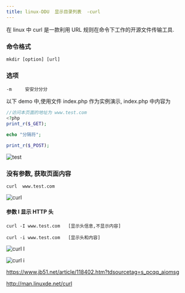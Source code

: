 ```yaml
---
title: linux-DDU  显示目录列表  -curl
---
```

在 linux 中 curl 是一款利用 URL 规则在命令下工作的开源文件传输工具.



### 命令格式

```
mkdir [option] [url]
```

### 选项

```
-m     安安分分分
```

以下 demo 中,使用文件  index.php 作为实例演示, index.php 中内容为

```php
//访问本页面的地址为 www.test.com
<?php
print_r($_GET);

echo "分隔符";

print_r($_POST);
```

![test](/img/ubuntu/linux_command/linux_curl/test.png "test")

### 没有参数, 获取页面内容

```
curl  www.test.com
```

![curl](/img/ubuntu/linux_command/linux_curl/curl_01.png "curl")

#### 参数 I 显示 HTTP 头

```
curl -I www.test.com   [显示头信息,不显示内容]

curl -i www.test.com   [显示头和内容]
```

![curl I](/img/ubuntu/linux_command/linux_curl/curl_I.png "curl I")

![curl i](/img/ubuntu/linux_command/linux_curl/curl_ii.png "curl i")





https://www.jb51.net/article/118402.htm?tdsourcetag=s_pcqq_aiomsg





http://man.linuxde.net/curl



































































